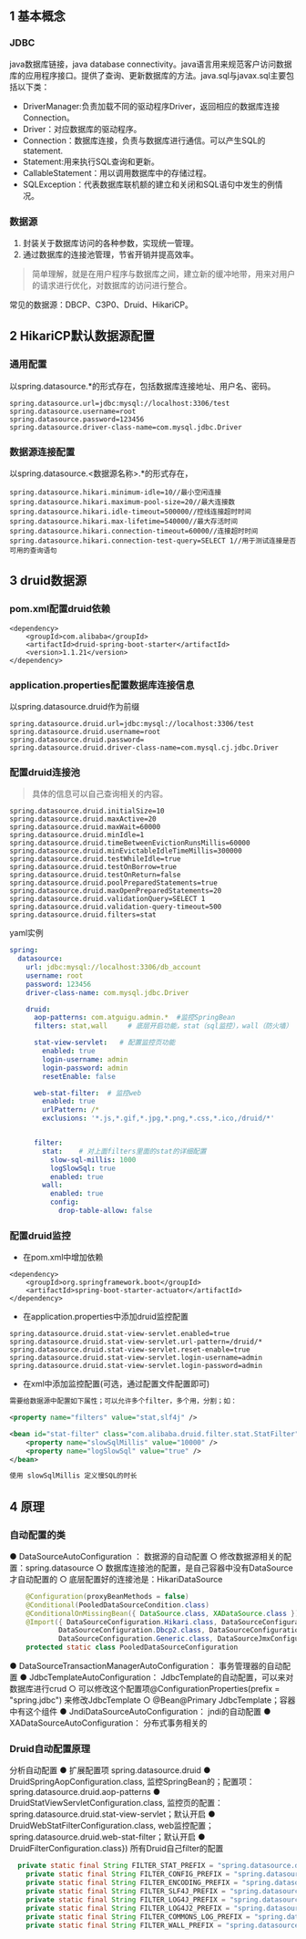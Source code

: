 ## 1 基本概念

### JDBC

java数据库链接，java database connectivity。java语言用来规范客户访问数据库的应用程序接口。提供了查询、更新数据库的方法。java.sql与javax.sql主要包括以下类：

* DriverManager:负责加载不同的驱动程序Driver，返回相应的数据库连接Connection。
* Driver：对应数据库的驱动程序。
* Connection：数据库连接，负责与数据库进行通信。可以产生SQL的statement.
* Statement:用来执行SQL查询和更新。
* CallableStatement：用以调用数据库中的存储过程。
* SQLException：代表数据库联机额的建立和关闭和SQL语句中发生的例情况。

### 数据源

1. 封装关于数据库访问的各种参数，实现统一管理。
2. 通过数据库的连接池管理，节省开销并提高效率。

> 简单理解，就是在用户程序与数据库之间，建立新的缓冲地带，用来对用户的请求进行优化，对数据库的访问进行整合。

常见的数据源：DBCP、C3P0、Druid、HikariCP。


## 2 HikariCP默认数据源配置

### 通用配置

以spring.datasource.*的形式存在，包括数据库连接地址、用户名、密码。
```
spring.datasource.url=jdbc:mysql://localhost:3306/test
spring.datasource.username=root
spring.datasource.password=123456
spring.datasource.driver-class-name=com.mysql.jdbc.Driver
```

### 数据源连接配置

以spring.datasource.<数据源名称>.*的形式存在，
```
spring.datasource.hikari.minimum-idle=10//最小空闲连接
spring.datasource.hikari.maximum-pool-size=20//最大连接数
spring.datasource.hikari.idle-timeout=500000//控线连接超时时间
spring.datasource.hikari.max-lifetime=540000//最大存活时间
spring.datasource.hikari.connection-timeout=60000//连接超时时间
spring.datasource.hikari.connection-test-query=SELECT 1//用于测试连接是否可用的查询语句
```

## 3 druid数据源

### pom.xml配置druid依赖

```
<dependency>
    <groupId>com.alibaba</groupId>
    <artifactId>druid-spring-boot-starter</artifactId>
    <version>1.1.21</version>
</dependency>
```

### application.properties配置数据库连接信息

以spring.datasource.druid作为前缀
```
spring.datasource.druid.url=jdbc:mysql://localhost:3306/test
spring.datasource.druid.username=root
spring.datasource.druid.password=
spring.datasource.druid.driver-class-name=com.mysql.cj.jdbc.Driver
```

### 配置druid连接池
> 具体的信息可以自己查询相关的内容。
```
spring.datasource.druid.initialSize=10
spring.datasource.druid.maxActive=20
spring.datasource.druid.maxWait=60000
spring.datasource.druid.minIdle=1
spring.datasource.druid.timeBetweenEvictionRunsMillis=60000
spring.datasource.druid.minEvictableIdleTimeMillis=300000
spring.datasource.druid.testWhileIdle=true
spring.datasource.druid.testOnBorrow=true
spring.datasource.druid.testOnReturn=false
spring.datasource.druid.poolPreparedStatements=true
spring.datasource.druid.maxOpenPreparedStatements=20
spring.datasource.druid.validationQuery=SELECT 1
spring.datasource.druid.validation-query-timeout=500
spring.datasource.druid.filters=stat
```

yaml实例

```yaml
spring:
  datasource:
    url: jdbc:mysql://localhost:3306/db_account
    username: root
    password: 123456
    driver-class-name: com.mysql.jdbc.Driver

    druid:
      aop-patterns: com.atguigu.admin.*  #监控SpringBean
      filters: stat,wall     # 底层开启功能，stat（sql监控），wall（防火墙）

      stat-view-servlet:   # 配置监控页功能
        enabled: true
        login-username: admin
        login-password: admin
        resetEnable: false

      web-stat-filter:  # 监控web
        enabled: true
        urlPattern: /*
        exclusions: '*.js,*.gif,*.jpg,*.png,*.css,*.ico,/druid/*'


      filter:
        stat:    # 对上面filters里面的stat的详细配置
          slow-sql-millis: 1000
          logSlowSql: true
          enabled: true
        wall:
          enabled: true
          config:
            drop-table-allow: false
```



### 配置druid监控

* 在pom.xml中增加依赖

```
<dependency>
    <groupId>org.springframework.boot</groupId>
    <artifactId>spring-boot-starter-actuator</artifactId>
</dependency>
```

* 在application.properties中添加druid监控配置

```
spring.datasource.druid.stat-view-servlet.enabled=true
spring.datasource.druid.stat-view-servlet.url-pattern=/druid/*
spring.datasource.druid.stat-view-servlet.reset-enable=true
spring.datasource.druid.stat-view-servlet.login-username=admin
spring.datasource.druid.stat-view-servlet.login-password=admin
```

* 在xml中添加监控配置(可选，通过配置文件配置即可)

```xml
需要给数据源中配置如下属性；可以允许多个filter，多个用，分割；如：

<property name="filters" value="stat,slf4j" />

<bean id="stat-filter" class="com.alibaba.druid.filter.stat.StatFilter">
    <property name="slowSqlMillis" value="10000" />
    <property name="logSlowSql" value="true" />
</bean>

使用 slowSqlMillis 定义慢SQL的时长
```

## 4 原理

### 自动配置的类
● DataSourceAutoConfiguration ： 数据源的自动配置
  ○ 修改数据源相关的配置：spring.datasource
  ○ 数据库连接池的配置，是自己容器中没有DataSource才自动配置的
  ○ 底层配置好的连接池是：HikariDataSource

```java
	@Configuration(proxyBeanMethods = false)
	@Conditional(PooledDataSourceCondition.class)
	@ConditionalOnMissingBean({ DataSource.class, XADataSource.class })
	@Import({ DataSourceConfiguration.Hikari.class, DataSourceConfiguration.Tomcat.class,
			DataSourceConfiguration.Dbcp2.class, DataSourceConfiguration.OracleUcp.class,
			DataSourceConfiguration.Generic.class, DataSourceJmxConfiguration.class })
	protected static class PooledDataSourceConfiguration
```


● DataSourceTransactionManagerAutoConfiguration： 事务管理器的自动配置
● JdbcTemplateAutoConfiguration： JdbcTemplate的自动配置，可以来对数据库进行crud
  ○ 可以修改这个配置项@ConfigurationProperties(prefix = "spring.jdbc") 来修改JdbcTemplate
  ○ @Bean@Primary    JdbcTemplate；容器中有这个组件
● JndiDataSourceAutoConfiguration： jndi的自动配置
● XADataSourceAutoConfiguration： 分布式事务相关的

### Druid自动配置原理
分析自动配置
● 扩展配置项 spring.datasource.druid
● DruidSpringAopConfiguration.class,   监控SpringBean的；配置项：spring.datasource.druid.aop-patterns
● DruidStatViewServletConfiguration.class, 监控页的配置：spring.datasource.druid.stat-view-servlet；默认开启
●  DruidWebStatFilterConfiguration.class, web监控配置；spring.datasource.druid.web-stat-filter；默认开启
● DruidFilterConfiguration.class}) 所有Druid自己filter的配置

```java
  private static final String FILTER_STAT_PREFIX = "spring.datasource.druid.filter.stat";
    private static final String FILTER_CONFIG_PREFIX = "spring.datasource.druid.filter.config";
    private static final String FILTER_ENCODING_PREFIX = "spring.datasource.druid.filter.encoding";
    private static final String FILTER_SLF4J_PREFIX = "spring.datasource.druid.filter.slf4j";
    private static final String FILTER_LOG4J_PREFIX = "spring.datasource.druid.filter.log4j";
    private static final String FILTER_LOG4J2_PREFIX = "spring.datasource.druid.filter.log4j2";
    private static final String FILTER_COMMONS_LOG_PREFIX = "spring.datasource.druid.filter.commons-log";
    private static final String FILTER_WALL_PREFIX = "spring.datasource.druid.filter.wall";
```
